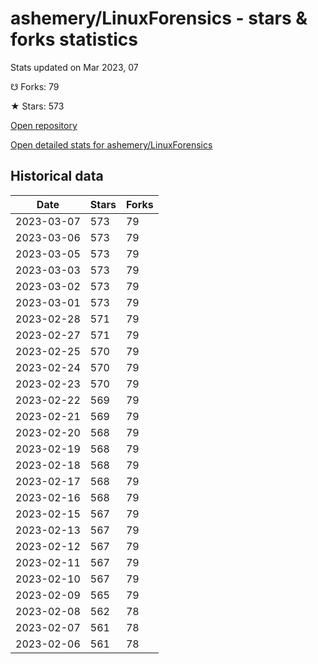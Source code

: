 # ashemery/LinuxForensics - stars & forks statistics

Stats updated on Mar 2023, 07

☋ Forks: 79

★ Stars: 573

[Open repository](https://github.com/ashemery/LinuxForensics)

[Open detailed stats for ashemery/LinuxForensics](https://reviewgithub.com/rep/ashemery/LinuxForensics)

## Historical data
| Date | Stars | Forks |
|------|-------|-------|
| 2023-03-07 | 573 | 79 | 
| 2023-03-06 | 573 | 79 | 
| 2023-03-05 | 573 | 79 | 
| 2023-03-03 | 573 | 79 | 
| 2023-03-02 | 573 | 79 | 
| 2023-03-01 | 573 | 79 | 
| 2023-02-28 | 571 | 79 | 
| 2023-02-27 | 571 | 79 | 
| 2023-02-25 | 570 | 79 | 
| 2023-02-24 | 570 | 79 | 
| 2023-02-23 | 570 | 79 | 
| 2023-02-22 | 569 | 79 | 
| 2023-02-21 | 569 | 79 | 
| 2023-02-20 | 568 | 79 | 
| 2023-02-19 | 568 | 79 | 
| 2023-02-18 | 568 | 79 | 
| 2023-02-17 | 568 | 79 | 
| 2023-02-16 | 568 | 79 | 
| 2023-02-15 | 567 | 79 | 
| 2023-02-13 | 567 | 79 | 
| 2023-02-12 | 567 | 79 | 
| 2023-02-11 | 567 | 79 | 
| 2023-02-10 | 567 | 79 | 
| 2023-02-09 | 565 | 79 | 
| 2023-02-08 | 562 | 78 | 
| 2023-02-07 | 561 | 78 | 
| 2023-02-06 | 561 | 78 | 

